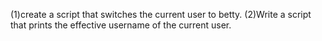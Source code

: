 (1)create a script that switches the current user to betty. (2)Write a script that prints the effective username of the current user.
